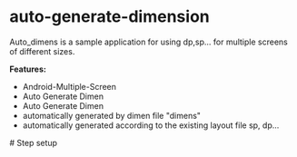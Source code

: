 # auto-generate-dimension
Auto_dimens is a sample application for using dp,sp... for multiple screens of different sizes.

<b>Features:</b>
<ul>
	<li>Android-Multiple-Screen</li>
	<li>Auto Generate Dimen</li>
	<li>Auto Generate Dimen </li>
	<li>automatically generated by dimen file "dimens"</li>
	<li>automatically generated according to the existing layout file sp, dp...</li>
 
</ul>
# Step setup
